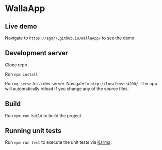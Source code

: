 # WallaApp

## Live demo

Navigate to `https://egm77.github.io/WallaApp/` to see the demo

## Development server
Clone repo

Run `npm install`

Run `ng serve` for a dev server. Navigate to `http://localhost:4200/`. The app will automatically reload if you change any of the source files.

## Build

Run `npm run build` to build the project.

## Running unit tests

Run `npm run test` to execute the unit tests via [Karma](https://karma-runner.github.io).

